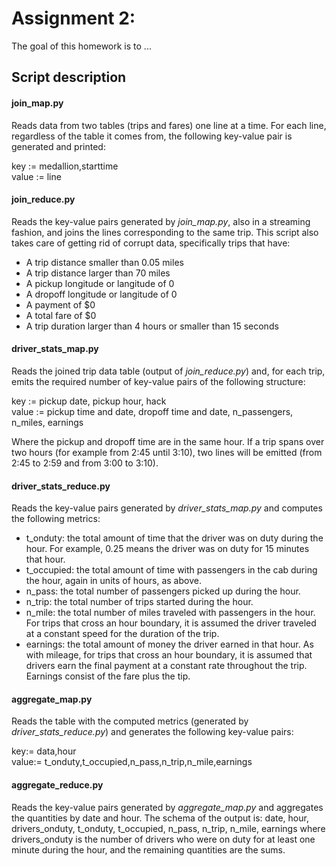 # Assignment 2: 

The goal of this homework is to ...

## Script description

#### join_map.py
Reads data from two tables (trips and fares) one line at a time. For each line, regardless of the table it comes from, the following key-value pair is generated and printed:

key := medallion,starttime<br/>
value := line

#### join_reduce.py
Reads the key-value pairs generated by *join_map.py*, also in a streaming fashion, and joins the lines corresponding to the same trip. This script also takes care of getting rid of corrupt data, specifically trips that have:
* A trip distance smaller than 0.05 miles
* A trip distance larger than 70 miles
* A pickup longitude or langitude of 0
* A dropoff longitude or langitude of 0
* A payment of $0
* A total fare of $0
* A trip duration larger than 4 hours or smaller than 15 seconds

#### driver_stats_map.py
Reads the joined trip data table (output of *join_reduce.py*) and, for each trip, emits the required number of key-value pairs of the following structure:

key := pickup date, pickup hour, hack<br/>
value := pickup time and date, dropoff time and date, n_passengers, n_miles, earnings

Where the pickup and dropoff time are in the same hour. If a trip spans over two hours (for example from 2:45 until 3:10), two lines will be emitted (from 2:45 to 2:59 and from 3:00 to 3:10).

#### driver_stats_reduce.py
Reads the key-value pairs generated by *driver_stats_map.py* and computes the following metrics:
* t_onduty: the total amount of time that the driver was on duty during the hour. For example, 0.25 means the driver was on duty for 15 minutes that hour.
* t_occupied: the total amount of time with passengers in the cab during the hour, again in units of hours, as above.
* n_pass: the total number of passengers picked up during the hour.
* n_trip: the total number of trips started during the hour.
* n_mile: the total number of miles traveled with passengers in the hour. For trips that cross an hour boundary, it is assumed the driver traveled at a constant speed for the duration of the trip.
* earnings: the total amount of money the driver earned in that hour. As with mileage, for trips that cross an hour boundary, it is assumed that drivers earn the final payment at a constant rate throughout the trip. Earnings consist of the fare plus the tip. 

#### aggregate_map.py
Reads the table with the computed metrics (generated by *driver_stats_reduce.py*) and generates the following key-value pairs:

key:= data,hour<br/>
value:= t_onduty,t_occupied,n_pass,n_trip,n_mile,earnings

#### aggregate_reduce.py
Reads the key-value pairs generated by *aggregate_map.py* and aggregates the quantities by date and hour.
The schema of the output is: date, hour, drivers_onduty, t_onduty, t_occupied, n_pass, n_trip, n_mile, earnings
where drivers_onduty is the number of drivers who were on duty for at least one minute during the hour, and the remaining quantities are the sums.
